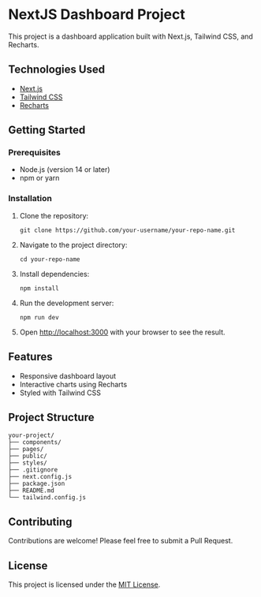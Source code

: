 # NextJS Dashboard Project

This project is a dashboard application built with Next.js, Tailwind CSS, and Recharts.

## Technologies Used

- [Next.js](https://nextjs.org/)
- [Tailwind CSS](https://tailwindcss.com/)
- [Recharts](https://recharts.org/)

## Getting Started

### Prerequisites

- Node.js (version 14 or later)
- npm or yarn

### Installation

1. Clone the repository:
   ```
   git clone https://github.com/your-username/your-repo-name.git
   ```

2. Navigate to the project directory:
   ```
   cd your-repo-name
   ```

3. Install dependencies:
   ```
   npm install
   
   ```

4. Run the development server:
   ```
   npm run dev

   ```

5. Open [http://localhost:3000](http://localhost:3000) with your browser to see the result.

## Features

- Responsive dashboard layout
- Interactive charts using Recharts
- Styled with Tailwind CSS

## Project Structure

```
your-project/
├── components/
├── pages/
├── public/
├── styles/
├── .gitignore
├── next.config.js
├── package.json
├── README.md
└── tailwind.config.js
```

## Contributing

Contributions are welcome! Please feel free to submit a Pull Request.

## License

This project is licensed under the [MIT License](LICENSE).